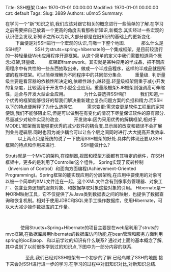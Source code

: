 Title: SSH框架
Date: 1970-01-01 00:00:00
Modified: 1970-01-01 00:00:00
cat: default
Tags: 
Slug: 3889
Authors: u0mo5 
Summary: 

在学习一个"新"知识之前,我们应该对跟它相关的概念进行一些简单的了解.在学习之前需要把自己放着一个更高的角度去看那些新知识,新概念.其实经过一些宏观的认识便会发现,新知识之所以为新,大部分都是在旧知识的基础上的更新变化.
        下面便是对SSH进行一个宏观的认识,鸟瞰一下整个地图.
 
          那么什么是SSH呢?
          SSH 为struts+spring+hibernate的一个集成框架，是目前较流行的一种轻量级Web应用程序开源框架。从这个简单的定义中我们需要知道两个概念:框架,轻量级.
         框架即framework。其实就是某种应用的半成品，把不同应用程序中有共性的一些东西抽取出来，做成一个半成品程序，这样的半成品就是所谓的程序框架。可以简单理解为不同程序中的共同部分集合.
         重量级.  判断量级主要是看容器的依赖性所决定的,依赖性越小,越轻量.轻量级框架侧重于减小开发的复杂度，比较适用于开发中小型企业应用。重量级框架EJB框架则强调高可伸缩性，适合与开发大型企业应用。
 
          为什么要选择SSH呢?
          我们知道,一个优秀的框架能够很好的帮我们解决重新建立复杂问题方案的负担和精力.而SSH以下的特点便解释了为什么选择它.
          需求变更:需求变更是软件工程里的家常便饭,我们不能够阻止它,但是可以做到在有变化的情况下尽量保证软件的原有部分.尽量减少对软件实现的改变.
          开发效率:因为采用优秀的解耦框架,相对于MODEL1框架而言能够更优秀的减少软件的耦合度.显示层的改变和错误不会扩展到业务逻辑层.同时也因为减少耦合可以让各个层之间同时进行.大大提高开发效率.
          以上两点只是笼统的说了一下使用SSH框架的好处.具体的体现还要从SSH框架的特点和作用来进行.
        
          SSH能做什么?

Struts就是一个MVC的架构,在控制器,视图和模型方面都有其特定的组件，在SSH框架中，更多的是利用了Controller这个组件。
Spring实现了反转控制（Inversion of Control）和面向方面编程(Achievement-Oriented Programming)。Spring框架的能实现应用的分层架构,在应用中要使用的对象可以被一个简单的XML文件连在一起，这个XML文件含有到像事务管理器、对象工厂、包含业务逻辑的服务对象、和数据存取对象这些对象的引用。
Hibernate是一种ORM映射工具，它不仅提供了从Java类到数据表之间的映射，也提供了数据查询和恢复机制。相对于使用JDBC和SQL来手工操作数据库，使用Hibernate，可以大大减少操作数据库的工作量。

 
 

 
 
        使用Structs+Spring+Hibernate的项目主要是在web层利用了struts的mvc框架,在数据库层用hibernate的数据库访问功能,在bean管理和服务方面利用spring的ioc和aop.
 
和以前学过的知识有什么联系?
通过对上面的基本概念了解,其中说到了以前很多学到过的知识点,下图中为一部分内容的联系.
 

 
       
      至此,我们已经对SSH框架有一个初步的了解.已经鸟瞰了SSH的地图.接下来会对SSH进行进一步的学习.在学习的过程中对旧知识对比,对新知识总结.
